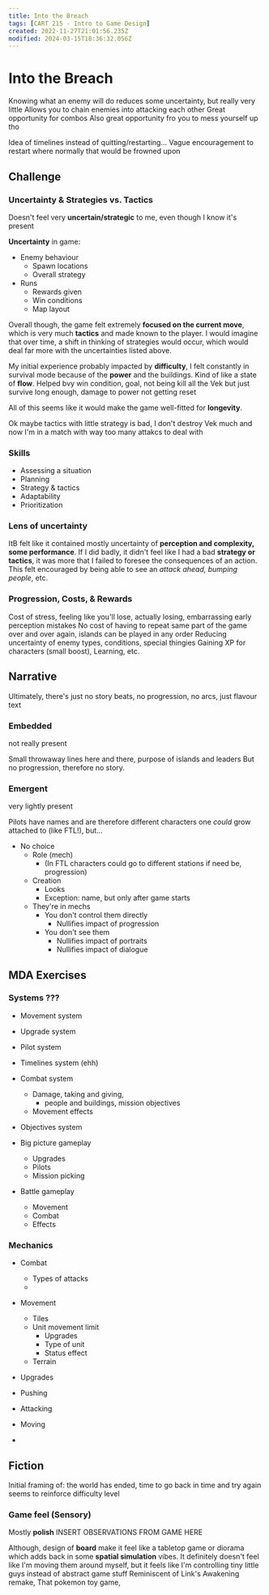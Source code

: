 ```yaml
---
title: Into the Breach
tags: [CART 215 - Intro to Game Design]
created: 2022-11-27T21:01:56.235Z
modified: 2024-03-15T18:36:32.056Z
---
```


# Into the Breach

Knowing what an enemy will do reduces some uncertainty, but really very little
Allows you to chain enemies into attacking each other
Great opportunity for combos
Also great opportunity fro you to mess yourself up tho

Idea of timelines instead of quitting/restarting...
Vague encouragement to restart where normally that would be frowned upon

## Challenge

### Uncertainty & Strategies vs. Tactics
Doesn't feel very **uncertain/strategic** to me, even though I know it's present

**Uncertainty** in game:
- Enemy behaviour
	- Spawn locations
	- Overall strategy
- Runs
	- Rewards given
	- Win conditions
	- Map layout

Overall though, the game felt extremely **focused on the current move**, which is very much **tactics** and made known to the player. I would imagine that over time, a shift in thinking of strategies would occur, which would deal far more with the uncertainties listed above.

My initial experience probably impacted by **difficulty**, I felt constantly in survival mode because of the **power** and the buildings. Kind of like a state of **flow**. Helped bvy win condition, goal, not being kill all the Vek but just survive long enough, damage to power not getting reset

All of this seems like it would make the game well-fitted for **longevity**.

Ok maybe tactics with little strategy is bad, I don't destroy Vek much and now I'm in a match with way too many attakcs to deal with

### Skills
- Assessing a situation
- Planning
- Strategy & tactics
- Adaptability
- Prioritization

### Lens of uncertainty
ItB felt like it contained mostly uncertainty of **perception and complexity, some performance**. If I did badly, it didn't feel like I had a bad **strategy or tactics**, it was more that I failed to foresee the consequences of an action. This felt encouraged by being able to see an *attack ahead, bumping people*, etc.

### Progression, Costs, & Rewards
Cost of stress, feeling like you'll lose, actually losing, embarrassing early perception mistakes
No cost of having to repeat same part of the game over and over again, islands can be played in any order
Reducing uncertainty of enemy types, conditions, special thingies
Gaining XP for characters (small boost), Learning, etc.

## Narrative
Ultimately, there's just no story beats, no progression, no arcs, just flavour text

### Embedded
not really present

Small throwaway lines here and there, purpose of islands and leaders
But no progression, therefore no story.

### Emergent
very lightly present

Pilots have names and are therefore different characters one *could* grow attached to (like FTL!), but...

- No choice
	- Role (mech)
		- (In FTL characters could go to different stations if need be, progression)
	- Creation
		- Looks
		- Exception: name, but only after game starts
	- They're in mechs
		- You don't control them directly
			- Nullifies impact of progression
		- You don't see them
			- Nullifies impact of portraits
			- Nullifies impact of dialogue

## MDA Exercises

### Systems ???
- Movement system
- Upgrade system 
- Pilot system
- Timelines system (ehh)
- Combat system
	- Damage, taking and giving, 
		- people and buildings, mission objectives
	- Movement effects
- Objectives system

- Big picture gameplay
	- Upgrades
	- Pilots
	- Mission picking
- Battle gameplay
	- Movement
	- Combat
	- Effects

### Mechanics
- Combat
	- Types of attacks
	- 
- Movement
	- Tiles
	- Unit movement limit
		- Upgrades
		- Type of unit
		- Status effect
	- Terrain

- Upgrades

- Pushing
- Attacking
- Moving
- 

## Fiction
Initial framing of: the world has ended, time to go back in time and try again seems to reinforce difficulty level

### Game feel (Sensory)
Mostly **polish**
INSERT OBSERVATIONS FROM GAME HERE

Although, design of **board** make it feel like a tabletop game or diorama which adds back in some **spatial simulation** vibes. It definitely doesn't feel like I'm moving them around myself, but it feels like I'm controlling tiny little guys instead of abstract game stuff
Reminiscent of Link's Awakening remake, That pokemon toy game, 


